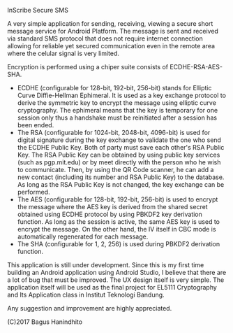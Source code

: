 InScribe Secure SMS

A very simple application for sending, receiving, viewing a secure short message service for Android Platform.
The message is sent and received via standard SMS protocol that does not require internet connection allowing for reliable yet secured communication even in the remote area where the celular signal is very limited.

Encryption is performed using a chiper suite consists of ECDHE-RSA-AES-SHA.
* ECDHE (configurable for 128-bit, 192-bit, 256-bit) stands for Elliptic Curve Diffie-Hellman Ephimeral. It is used as a key exchange protocol to derive the symmetric key to encrypt the message using elliptic curve cryptography. The ephimeral means that the key is temporary for one session only thus a handshake must be reinitiated after a session has been ended.
* The RSA (configurable for 1024-bit, 2048-bit, 4096-bit) is used for digital signature during the key exchange to validate the one who send the ECDHE Public Key. Both of party must save each other's RSA Public Key. The RSA Public Key can be obtained by using public key services (such as pgp.mit.edu) or by meet directly with the person who he wish to communicate. Then, by using the QR Code scanner, he can add a new contact (including its number and RSA Public Key) to the database. As long as the RSA Public Key is not changed, the key exchange can be performed.
* The AES (configurable for 128-bit, 192-bit, 256-bit) is used to encrypt the message where the AES key is derived from the shared secret obtained using ECDHE protocol by using PBKDF2 key derivation function. As long as the session is active, the same AES key is used to encrypt the message. On the other hand, the IV itself in CBC mode is automatically regenerated for each message.
* The SHA (configurable for 1, 2, 256) is used during PBKDF2 derivation function.

This application is still under development. Since this is my first time building an Android application using Android Studio, I believe that there are a lot of bug that must be improved. The UX design itself is very simple. The application itself will be used as the final project for EL5111 Cryptography and Its Application class in Institut Teknologi Bandung.

Any suggestion and improvement are highly appreciated.

(C)2017 Bagus Hanindhito

